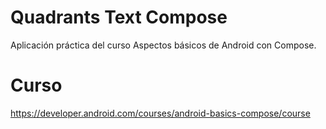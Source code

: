 # Quadrants Text Compose
Aplicación práctica del curso Aspectos básicos de Android con Compose.

# Curso
https://developer.android.com/courses/android-basics-compose/course

